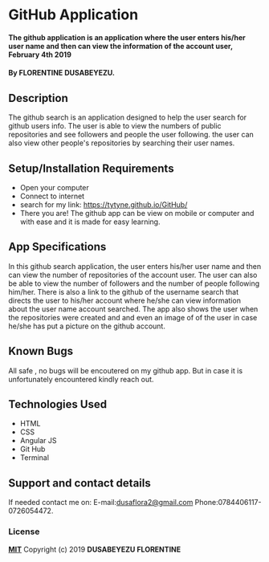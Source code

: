 # GitHub Application
#### The github application is an application where the user enters his/her user name and then can view the information of the account user, February 4th 2019

#### By **FLORENTINE DUSABEYEZU.**
## Description
The github search is an application designed to help the user search for github users info. The user is able to view the numbers of  public repositories and see followers and people the user following. the user can also view other people's repositories by searching their user names.
## Setup/Installation Requirements
* Open your computer
* Connect to internet
* search for my link: https://tytyne.github.io/GitHub/
* There you are!
The github app can be view on mobile or computer and with ease and it is made for easy learning.
## App Specifications
In this github search application, the user enters his/her user name and then can view the number of repositories of the account user. The user can also be able to view the number of followers and the number of people following him/her. There is also a link to the github of the username search that directs the user to his/her account where he/she can view information about the user name account searched.
The app also shows the user when the repositories were created and and even an image of of the user in case he/she has put a picture on the github account.
## Known Bugs
All safe , no bugs will be encoutered on my github app. But in case it is unfortunately encountered kindly reach out.
## Technologies Used
* HTML
* CSS
* Angular JS
* Git Hub
* Terminal
## Support and contact details
If needed contact me on:
E-mail:dusaflora2@gmail.com
Phone:0784406117-0726054472.
### License
**[MIT](http://choosealisence.com/licenses/mit/)**
Copyright (c) 2019 **DUSABEYEZU FLORENTINE**
